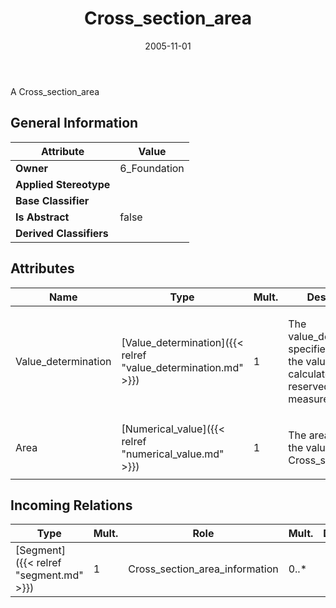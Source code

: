 ﻿---
title: Cross_section_area
toc: false
type: specs
date: "2005-11-01"
draft: false
specification: KBL
version: 2.3.sr1
documentType: "Recommendation"
elementType: Class
classes:
  - Cross_section_area
menu_name: kbl-2.3.sr1
---
<p>A Cross_section_area </p>

## General Information

| Attribute               | Value |
|-------------------------|-------|
| **Owner**               | 6_Foundation |
| **Applied Stereotype**  |   |
| **Base Classifier**     |   |
| **Is Abstract**         | false |
| **Derived Classifiers** |   |

## Attributes
|  Name  |  Type  |  Mult.  |  Description  |  Owning Classifier  |
|--------|--------|---------|---------------|--------------|
|Value_determination | [Value_determination]({{< relref "value_determination.md" >}}) | 1 | <p>The value_determinates specifies whether the value is calculated, reserved, or measured.</p> | [Cross_section_area]({{< relref "cross_section_area.md" >}}) |
|Area | [Numerical_value]({{< relref "numerical_value.md" >}}) | 1 | <p>The area specifies the value of the Cross_section_area.</p> | [Cross_section_area]({{< relref "cross_section_area.md" >}}) |

##  Incoming Relations
|    Type  |   Mult.  |   Role    |   Mult.   |   Description  |
|----------|----------|-----------|-----------|----------------|
| [Segment]({{< relref "segment.md" >}}) | 1 | Cross_section_area_information | 0..* |  |
